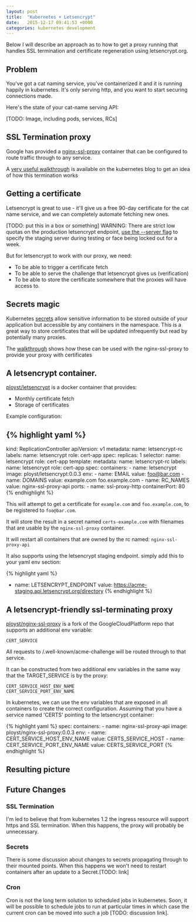 ```yaml
---
layout: post
title:  "Kubernetes + Letsencrypt"
date:   2015-12-17 09:41:53 +0000
categories: kubernetes development
---
```


Below I will describe an approach as to how to get a proxy running that handles
SSL termination and certificate regeneration using letsencrypt.org.

## Problem

You've got a cat naming service, you've containerized it and it is running
happily in kubernetes. It's only serving http, and you want to start securing
connections made.

Here's the state of your cat-name serving API:

[TODO: Image, including pods, services, RCs]

## SSL Termination proxy

Google has provided a [nginx-ssl-proxy][nginx-ssl-proxy-walkthrough]
container that can be configured to route traffic through to any service.

A [very useful walkthrough](http://blog.kubernetes.io/2015/07/strong-simple-ssl-for-kubernetes.html)
is available on the kubernetes blog to get an idea of how this termination works

## Getting a certificate

Letsencrypt is great to use - it'll give us a free 90-day certificate for the
cat name service, and we can completely automate fetching new ones.

[TODO: put this in a box or something]
WARNING: There are strict low quotas on the production letsencrypt endpoint,
[use the --server flag][letsencrypt-staging-please] to specify the staging
server during testing or face being locked out for a week.

But for letsencrypt to work with our proxy, we need:

 - To be able to trigger a certificate fetch
 - To be able to serve the challenge that letsencrypt gives us (verification)
 - To be able to store the certificate somewhere that the proxies will have
   access to.

## Secrets magic

Kubernetes [secrets](http://kubernetes.io/v1.1/docs/user-guide/secrets.html)
allow sensitive information to be stored outside of your application but
accessible by any containers in the namespace. This is a great way to store
certificates that will be updated infrequently but read by potentially many
proxies.

The [walkthrough][nginx-ssl-proxy-walkthrough] shows how these can be used with
the nginx-ssl-proxy to provide your proxy with certificates


## A letsencrypt container.

[ployst/letsencrypt](https://hub.docker.com/r/ployst/letsencrypt/) is a docker
container that provides:

 - Monthly certificate fetch
 - Storage of certificates

 Example configuration:

{% highlight yaml %}
---
kind: ReplicationController
apiVersion: v1
metadata:
  name: letsencrypt-rc
  labels:
    name: letsencrypt
    role: cert-app
spec:
  replicas: 1
  selector:
    name: letsencrypt
    role: cert-app
  template:
    metadata:
      name: letsencrypt-rc
      labels:
        name: letsencrypt
        role: cert-app
    spec:
      containers:
      - name: letsencrypt
        image: ployst/letsencrypt:0.0.3
        env:
        - name: EMAIL
          value: foo@bar.com
        - name: DOMAINS
          value: example.com foo.example.com
        - name: RC_NAMES
          value: nginx-ssl-proxy-api
        ports:
        - name: ssl-proxy-http
          containerPort: 80
{% endhighlight %}


This will attempt to get a certificate for `example.com` and `foo.example.com`,
to be registered to `foo@bar.com`.

It will store the result in a secret named
`certs-example.com` with filenames that are usable by the `nginx-ssl-proxy`
container.

It will restart all containers that are owned by the rc named:
`nginx-ssl-proxy-api`

It also supports using the letsencrypt staging endpoint. simply add this to
your yaml env section:

{% highlight yaml %}
- name: LETSENCRYPT_ENDPOINT
  value: https://acme-staging.api.letsencrypt.org/directory
{% endhighlight %}

## A letsencrypt-friendly ssl-terminating proxy

[ployst/nginx-ssl-proxy](https://github.com/ployst/nginx-ssl-proxy) is a fork
of the GoogleCloudPlatform repo that supports an additional env variable:

    CERT_SERVICE

All requests to /.well-known/acme-challenge will be routed through to that
service.

It can be constructed from two additional env variables in the same way that
the TARGET_SERVICE is by the proxy:

    CERT_SERVICE_HOST_ENV_NAME
    CERT_SERVICE_PORT_ENV_NAME

In kubernetes, we can use the env variables that are exposed in all containers
to create the correct configuration. Assuming that you have a service named
'CERTS' pointing to the letsencrypt container:

{% highlight yaml %}
    spec:
      containers:
      - name: nginx-ssl-proxy-api
        image: ployst/nginx-ssl-proxy:0.0.3
        env:
        - name: CERT_SERVICE_HOST_ENV_NAME
          value: CERTS_SERVICE_HOST
        - name: CERT_SERVICE_PORT_ENV_NAME
          value: CERTS_SERVICE_PORT
{% endhighlight %}

## Resulting picture

## Future Changes

### SSL Termination

I'm led to believe that from kubernetes 1.2 the ingress resource will support
https and SSL termination. When this happens, the proxy will probably be
unnecessary.

### Secrets

There is some discussion about changes to secrets propagating through to their
mounted points. When this happens we won't need to restart containers after an
update to a Secret.[TODO: link]

### Cron

Cron is not the long term solution to scheduled jobs in kubernetes. Soon, it
will be possible to schedule jobs to run at particular times in which case the
current cron can be moved into such a job [TODO: discussion link].

[nginx-ssl-proxy-walkthrough]: https://github.com/GoogleCloudPlatform/nginx-ssl-proxy
[letsencrypt-staging-please]: https://community.letsencrypt.org/t/testing-against-the-lets-encrypt-staging-environment/6763
